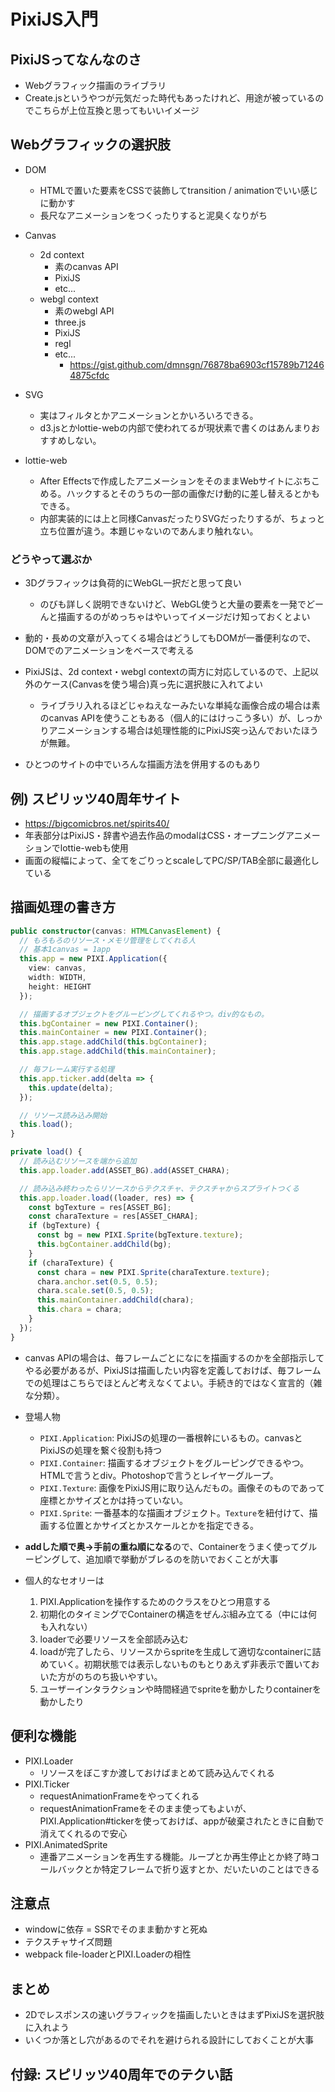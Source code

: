 # PixiJS入門

## PixiJSってなんなのさ
- Webグラフィック描画のライブラリ
- Create.jsというやつが元気だった時代もあったけれど、用途が被っているのでこちらが上位互換と思ってもいいイメージ

## Webグラフィックの選択肢

- DOM
    - HTMLで置いた要素をCSSで装飾してtransition / animationでいい感じに動かす
    - 長尺なアニメーションをつくったりすると泥臭くなりがち

- Canvas
    - 2d context
        - 素のcanvas API
        - PixiJS
        - etc...
    - webgl context
        - 素のwebgl API
        - three.js
        - PixiJS
        - regl
        - etc...
            - https://gist.github.com/dmnsgn/76878ba6903cf15789b712464875cfdc

- SVG
    - 実はフィルタとかアニメーションとかいろいろできる。
    - d3.jsとかlottie-webの内部で使われてるが現状素で書くのはあんまりおすすめしない。

- lottie-web
    - After Effectsで作成したアニメーションをそのままWebサイトにぶちこめる。ハックするとそのうちの一部の画像だけ動的に差し替えるとかもできる。
    - 内部実装的には上と同様CanvasだったりSVGだったりするが、ちょっと立ち位置が違う。本題じゃないのであんまり触れない。

### どうやって選ぶか

- 3Dグラフィックは負荷的にWebGL一択だと思って良い
    - のびも詳しく説明できないけど、WebGL使うと大量の要素を一発でどーんと描画するのがめっちゃはやいってイメージだけ知っておくとよい

- 動的・長めの文章が入ってくる場合はどうしてもDOMが一番便利なので、DOMでのアニメーションをベースで考える

- PixiJSは、2d context・webgl contextの両方に対応しているので、上記以外のケース(Canvasを使う場合)真っ先に選択肢に入れてよい
    - ライブラリ入れるほどじゃねえなーみたいな単純な画像合成の場合は素のcanvas APIを使うこともある（個人的にはけっこう多い）が、しっかりアニメーションする場合は処理性能的にPixiJS突っ込んでおいたほうが無難。

- ひとつのサイトの中でいろんな描画方法を併用するのもあり

## 例) スピリッツ40周年サイト
- https://bigcomicbros.net/spirits40/
- 年表部分はPixiJS・辞書や過去作品のmodalはCSS・オープニングアニメーションでlottie-webも使用
- 画面の縦幅によって、全てをごりっとscaleしてPC/SP/TAB全部に最適化している

## 描画処理の書き方

```ts
public constructor(canvas: HTMLCanvasElement) {
  // もろもろのリソース・メモリ管理をしてくれる人
  // 基本1canvas = 1app
  this.app = new PIXI.Application({
    view: canvas,
    width: WIDTH,
    height: HEIGHT
  });

  // 描画するオブジェクトをグルーピングしてくれるやつ。div的なもの。
  this.bgContainer = new PIXI.Container();
  this.mainContainer = new PIXI.Container();
  this.app.stage.addChild(this.bgContainer);
  this.app.stage.addChild(this.mainContainer);

  // 毎フレーム実行する処理
  this.app.ticker.add(delta => {
    this.update(delta);
  });

  // リソース読み込み開始
  this.load();
}

private load() {
  // 読み込むリソースを端から追加
  this.app.loader.add(ASSET_BG).add(ASSET_CHARA);

  // 読み込み終わったらリソースからテクスチャ、テクスチャからスプライトつくる
  this.app.loader.load((loader, res) => {
    const bgTexture = res[ASSET_BG];
    const charaTexture = res[ASSET_CHARA];
    if (bgTexture) {
      const bg = new PIXI.Sprite(bgTexture.texture);
      this.bgContainer.addChild(bg);
    }
    if (charaTexture) {
      const chara = new PIXI.Sprite(charaTexture.texture);
      chara.anchor.set(0.5, 0.5);
      chara.scale.set(0.5, 0.5);
      this.mainContainer.addChild(chara);
      this.chara = chara;
    }
  });
}
```

- canvas APIの場合は、毎フレームごとになにを描画するのかを全部指示してやる必要があるが、PixiJSは描画したい内容を定義しておけば、毎フレームでの処理はこちらでほとんど考えなくてよい。手続き的ではなく宣言的（雑な分類）。

- 登場人物
    - `PIXI.Application`: PixiJSの処理の一番根幹にいるもの。canvasとPixiJSの処理を繋ぐ役割も持つ
    - `PIXI.Container`: 描画するオブジェクトをグルーピングできるやつ。HTMLで言うとdiv。Photoshopで言うとレイヤーグループ。
    - `PIXI.Texture`: 画像をPixiJS用に取り込んだもの。画像そのものであって座標とかサイズとかは持っていない。
    - `PIXI.Sprite`: 一番基本的な描画オブジェクト。`Texture`を紐付けて、描画する位置とかサイズとかスケールとかを指定できる。


- **addした順で奥→手前の重ね順になる**ので、Containerをうまく使ってグルーピングして、追加順で挙動がブレるのを防いでおくことが大事

- 個人的なセオリーは
    1. PIXI.Applicationを操作するためのクラスをひとつ用意する
    2. 初期化のタイミングでContainerの構造をぜんぶ組み立てる（中には何も入れない）
    3. loaderで必要リソースを全部読み込む
    4. loadが完了したら、リソースからspriteを生成して適切なcontainerに詰めていく。初期状態では表示しないものもとりあえず非表示で置いておいた方がのちのち扱いやすい。
    5. ユーザーインタラクションや時間経過でspriteを動かしたりcontainerを動かしたり

## 便利な機能

- PIXI.Loader
    - リソースをぼこすか渡しておけばまとめて読み込んでくれる
- PIXI.Ticker
    - requestAnimationFrameをやってくれる
    - requestAnimationFrameをそのまま使ってもよいが、PIXI.Application#tickerを使っておけば、appが破棄されたときに自動で消えてくれるので安心
- PIXI.AnimatedSprite
    - 連番アニメーションを再生する機能。ループとか再生停止とか終了時コールバックとか特定フレームで折り返すとか、だいたいのことはできる

## 注意点
- windowに依存 = SSRでそのまま動かすと死ぬ
- テクスチャサイズ問題
- webpack file-loaderとPIXI.Loaderの相性

## まとめ

- 2Dでレスポンスの速いグラフィックを描画したいときはまずPixiJSを選択肢に入れよう
- いくつか落とし穴があるのでそれを避けられる設計にしておくことが大事

## 付録: スピリッツ40周年でのテクい話